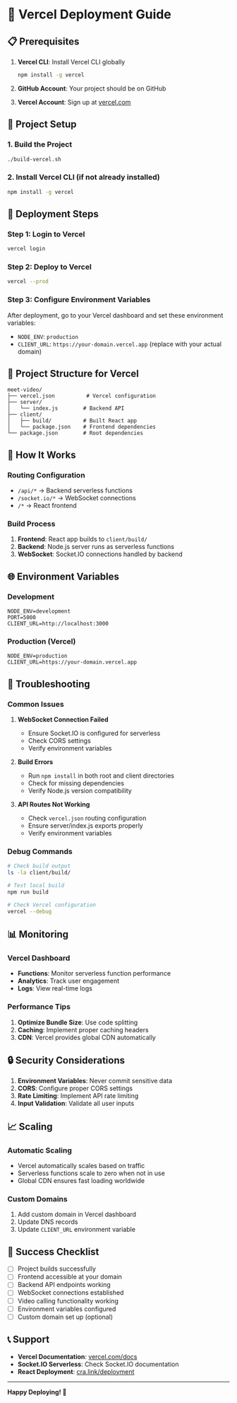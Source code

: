 # 🚀 Vercel Deployment Guide

## 📋 Prerequisites

1. **Vercel CLI**: Install Vercel CLI globally
   ```bash
   npm install -g vercel
   ```

2. **GitHub Account**: Your project should be on GitHub
3. **Vercel Account**: Sign up at [vercel.com](https://vercel.com)

## 🔧 Project Setup

### 1. Build the Project
```bash
./build-vercel.sh
```

### 2. Install Vercel CLI (if not already installed)
```bash
npm install -g vercel
```

## 🚀 Deployment Steps

### Step 1: Login to Vercel
```bash
vercel login
```

### Step 2: Deploy to Vercel
```bash
vercel --prod
```

### Step 3: Configure Environment Variables
After deployment, go to your Vercel dashboard and set these environment variables:

- `NODE_ENV`: `production`
- `CLIENT_URL`: `https://your-domain.vercel.app` (replace with your actual domain)

## 📁 Project Structure for Vercel

```
meet-video/
├── vercel.json          # Vercel configuration
├── server/
│   └── index.js        # Backend API
├── client/
│   ├── build/          # Built React app
│   └── package.json    # Frontend dependencies
└── package.json        # Root dependencies
```

## 🔄 How It Works

### Routing Configuration
- `/api/*` → Backend serverless functions
- `/socket.io/*` → WebSocket connections
- `/*` → React frontend

### Build Process
1. **Frontend**: React app builds to `client/build/`
2. **Backend**: Node.js server runs as serverless functions
3. **WebSocket**: Socket.IO connections handled by backend

## 🌐 Environment Variables

### Development
```env
NODE_ENV=development
PORT=5000
CLIENT_URL=http://localhost:3000
```

### Production (Vercel)
```env
NODE_ENV=production
CLIENT_URL=https://your-domain.vercel.app
```

## 🔧 Troubleshooting

### Common Issues

1. **WebSocket Connection Failed**
   - Ensure Socket.IO is configured for serverless
   - Check CORS settings
   - Verify environment variables

2. **Build Errors**
   - Run `npm install` in both root and client directories
   - Check for missing dependencies
   - Verify Node.js version compatibility

3. **API Routes Not Working**
   - Check `vercel.json` routing configuration
   - Ensure server/index.js exports properly
   - Verify environment variables

### Debug Commands

```bash
# Check build output
ls -la client/build/

# Test local build
npm run build

# Check Vercel configuration
vercel --debug
```

## 📊 Monitoring

### Vercel Dashboard
- **Functions**: Monitor serverless function performance
- **Analytics**: Track user engagement
- **Logs**: View real-time logs

### Performance Tips
1. **Optimize Bundle Size**: Use code splitting
2. **Caching**: Implement proper caching headers
3. **CDN**: Vercel provides global CDN automatically

## 🔒 Security Considerations

1. **Environment Variables**: Never commit sensitive data
2. **CORS**: Configure proper CORS settings
3. **Rate Limiting**: Implement API rate limiting
4. **Input Validation**: Validate all user inputs

## 📈 Scaling

### Automatic Scaling
- Vercel automatically scales based on traffic
- Serverless functions scale to zero when not in use
- Global CDN ensures fast loading worldwide

### Custom Domains
1. Add custom domain in Vercel dashboard
2. Update DNS records
3. Update `CLIENT_URL` environment variable

## 🎉 Success Checklist

- [ ] Project builds successfully
- [ ] Frontend accessible at your domain
- [ ] Backend API endpoints working
- [ ] WebSocket connections established
- [ ] Video calling functionality working
- [ ] Environment variables configured
- [ ] Custom domain set up (optional)

## 📞 Support

- **Vercel Documentation**: [vercel.com/docs](https://vercel.com/docs)
- **Socket.IO Serverless**: Check Socket.IO documentation
- **React Deployment**: [cra.link/deployment](https://cra.link/deployment)

---

**Happy Deploying! 🚀**
